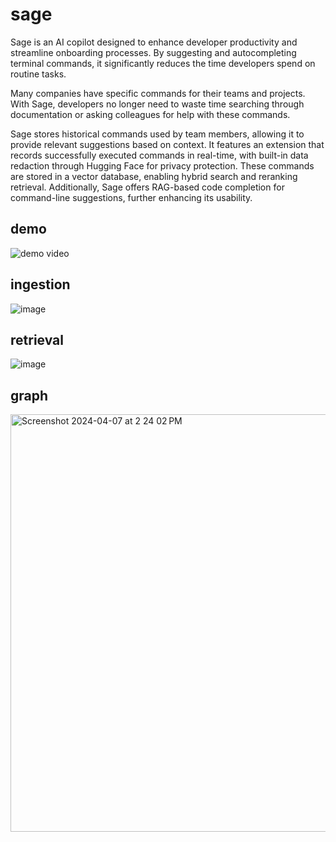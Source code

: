# sage

Sage is an AI copilot designed to enhance developer productivity and streamline onboarding processes. By suggesting and autocompleting terminal commands, it significantly reduces the time developers spend on routine tasks.

Many companies have specific commands for their teams and projects. With Sage, developers no longer need to waste time searching through documentation or asking colleagues for help with these commands.

Sage stores historical commands used by team members, allowing it to provide relevant suggestions based on context. It features an extension that records successfully executed commands in real-time, with built-in data redaction through Hugging Face for privacy protection. These commands are stored in a vector database, enabling hybrid search and reranking retrieval. Additionally, Sage offers RAG-based code completion for command-line suggestions, further enhancing its usability.

## demo

![demo video](https://github.com/jlaneve/sage/assets/5252587/0169f467-9be6-48d8-8e0a-71ff6b68d086)

## ingestion

![image](https://github.com/jlaneve/sage/assets/5252587/cd775df4-a072-4dca-a0ce-e7e4258196a5)

## retrieval

![image](https://github.com/jlaneve/sage/assets/5252587/4936f882-ce3b-468b-94cc-9c9eeb7cfe10)

## graph
<img width="668" alt="Screenshot 2024-04-07 at 2 24 02 PM" src="https://github.com/jlaneve/sage/assets/5252587/744cf49a-d598-49ec-a7bb-05a46b224ef3">
